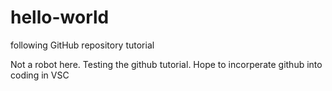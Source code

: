 # hello-world
following GitHub repository tutorial

Not a robot here. Testing the github tutorial. Hope to incorperate github into coding in VSC

